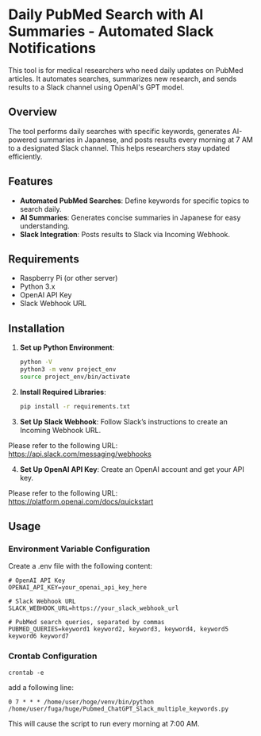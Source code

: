 # Daily PubMed Search with AI Summaries - Automated Slack Notifications

This tool is for medical researchers who need daily updates on PubMed articles. It automates searches, summarizes new research, and sends results to a Slack channel using OpenAI's GPT model.

## Overview

The tool performs daily searches with specific keywords, generates AI-powered summaries in Japanese, and posts results every morning at 7 AM to a designated Slack channel. This helps researchers stay updated efficiently.

## Features

- **Automated PubMed Searches**: Define keywords for specific topics to search daily.
- **AI Summaries**: Generates concise summaries in Japanese for easy understanding.
- **Slack Integration**: Posts results to Slack via Incoming Webhook.

## Requirements

- Raspberry Pi (or other server)
- Python 3.x
- OpenAI API Key
- Slack Webhook URL

## Installation

1. **Set up Python Environment**:
    ```bash
    python -V
    python3 -m venv project_env
    source project_env/bin/activate
    ```

2. **Install Required Libraries**:
    ```bash
    pip install -r requirements.txt
    ```

3. **Set Up Slack Webhook**: Follow Slack’s instructions to create an Incoming Webhook URL.

Please refer to the following URL:
https://api.slack.com/messaging/webhooks

4. **Set Up OpenAI API Key**: Create an OpenAI account and get your API key.

Please refer to the following URL:
https://platform.openai.com/docs/quickstart

## Usage

### Environment Variable Configuration

Create a .env file with the following content:
```
# OpenAI API Key
OPENAI_API_KEY=your_openai_api_key_here

# Slack Webhook URL
SLACK_WEBHOOK_URL=https://your_slack_webhook_url

# PubMed search queries, separated by commas
PUBMED_QUERIES=keyword1 keyword2, keyword3, keyword4, keyword5 keyword6 keyword7
```

### Crontab Configuration
```
crontab -e
```

add a following line:
```
0 7 * * * /home/user/hoge/venv/bin/python /home/user/fuga/huge/Pubmed_ChatGPT_Slack_multiple_keywords.py
```

This will cause the script to run every morning at 7:00 AM.
